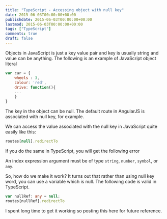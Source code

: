 ```yaml
---
title: "TypeScript - Accessing object with null key"
date: 2015-06-03T00:00:00+00:00
publishdate: 2015-06-03T00:00:00+00:00
lastmod: 2015-06-03T00:00:00+00:00
tags: ["TypeScript"]
comments: true
draft: false
---
```


<p>Objects in JavaScript is just a key value pair and key is usually string and value can be anything. The following is an example of JavaScript object literal</p>

```js
var car = {
    wheels : 3,
    colour: 'red',
    drive: function(){
    ...
    }
}
```    

<p>The key in the object can be null. The default route in AngularJS is associated with null key, for example.</p>
<p>We can access the value associated with the null key in JavaScript quite easily like this:</p>

```js
routes[null].redirectTo
```

<p>If you do the same in TypeScript, you will get the following error</p>

An index expression argument must be of type `string`, `number`, `symbol`, or `any`.

<p>So, how do we make it work? It turns out that rather than using null key word, you can use a variable which is null. The following code is valid in TypeScript.</p>

```ts
var nullRef: any = null;
routes[nullRef].redirectTo
```

<p>I spent long time to get it working so posting this here for future reference.</p>